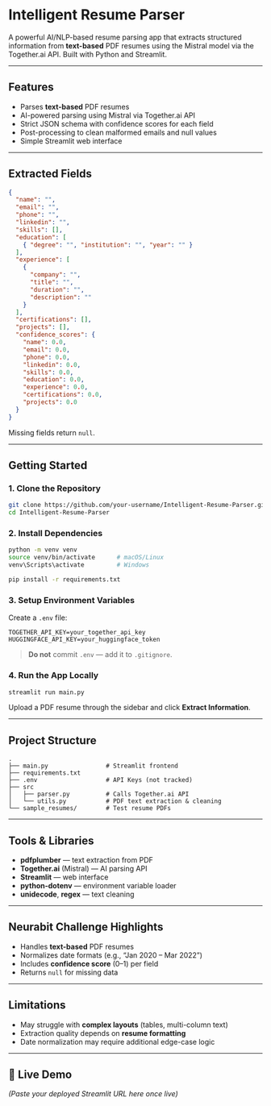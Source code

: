 # Intelligent Resume Parser

A powerful AI/NLP-based resume parsing app that extracts structured information from **text-based** PDF resumes using the Mistral model via the Together.ai API. Built with Python and Streamlit.

---

## Features

- Parses **text-based** PDF resumes  
- AI-powered parsing using Mistral via Together.ai API  
- Strict JSON schema with confidence scores for each field  
- Post-processing to clean malformed emails and null values  
- Simple Streamlit web interface  

---

## Extracted Fields

```json
{
  "name": "",
  "email": "",
  "phone": "",
  "linkedin": "",
  "skills": [],
  "education": [
    { "degree": "", "institution": "", "year": "" }
  ],
  "experience": [
    {
      "company": "",
      "title": "",
      "duration": "",
      "description": ""
    }
  ],
  "certifications": [],
  "projects": [],
  "confidence_scores": {
    "name": 0.0,
    "email": 0.0,
    "phone": 0.0,
    "linkedin": 0.0,
    "skills": 0.0,
    "education": 0.0,
    "experience": 0.0,
    "certifications": 0.0,
    "projects": 0.0
  }
}
```

Missing fields return `null`.

---

## Getting Started

### 1. Clone the Repository

```bash
git clone https://github.com/your-username/Intelligent-Resume-Parser.git
cd Intelligent-Resume-Parser
```

### 2. Install Dependencies

```bash
python -m venv venv
source venv/bin/activate      # macOS/Linux
venv\Scripts\activate         # Windows

pip install -r requirements.txt
```

### 3. Setup Environment Variables

Create a `.env` file:

```env
TOGETHER_API_KEY=your_together_api_key
HUGGINGFACE_API_KEY=your_huggingface_token
```

> **Do not** commit `.env` — add it to `.gitignore`.

### 4. Run the App Locally

```bash
streamlit run main.py
```

Upload a PDF resume through the sidebar and click **Extract Information**.

---

## Project Structure

```
.
├── main.py                # Streamlit frontend
├── requirements.txt
├── .env                   # API Keys (not tracked)
├── src
│   ├── parser.py          # Calls Together.ai API
│   └── utils.py           # PDF text extraction & cleaning
└── sample_resumes/        # Test resume PDFs
```

---

## Tools & Libraries

- **pdfplumber** — text extraction from PDF  
- **Together.ai** (Mistral) — AI parsing API  
- **Streamlit** — web interface  
- **python-dotenv** — environment variable loader  
- **unidecode**, **regex** — text cleaning  

---

## Neurabit Challenge Highlights

- Handles **text-based** PDF resumes  
- Normalizes date formats (e.g., “Jan 2020 – Mar 2022”)  
- Includes **confidence score** (0–1) per field  
- Returns `null` for missing data  

---

## Limitations

- May struggle with **complex layouts** (tables, multi-column text)  
- Extraction quality depends on **resume formatting**  
- Date normalization may require additional edge-case logic  

---

## 🔗 Live Demo

*(Paste your deployed Streamlit URL here once live)*
